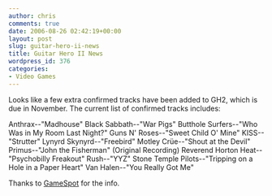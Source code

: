```yaml
---
author: chris
comments: true
date: 2006-08-26 02:42:19+00:00
layout: post
slug: guitar-hero-ii-news
title: Guitar Hero II News
wordpress_id: 376
categories:
- Video Games
---
```


Looks like a few extra confirmed tracks have been added to GH2, which is due in November. The current list of confirmed tracks includes:


Anthrax--"Madhouse"
Black Sabbath--"War Pigs"
Butthole Surfers--"Who Was in My Room Last Night?"
Guns N' Roses--"Sweet Child O' Mine"
KISS--"Strutter"
Lynyrd Skynyrd--"Freebird"
Motley Crüe--"Shout at the Devil"
Primus--"John the Fisherman" (Original Recording)
Reverend Horton Heat--"Psychobilly Freakout"
Rush--"YYZ"
Stone Temple Pilots--"Tripping on a Hole in a Paper Heart"
Van Halen--"You Really Got Me"


Thanks to [GameSpot](http://www.gamespot.com/news/6156373.html) for the info.
